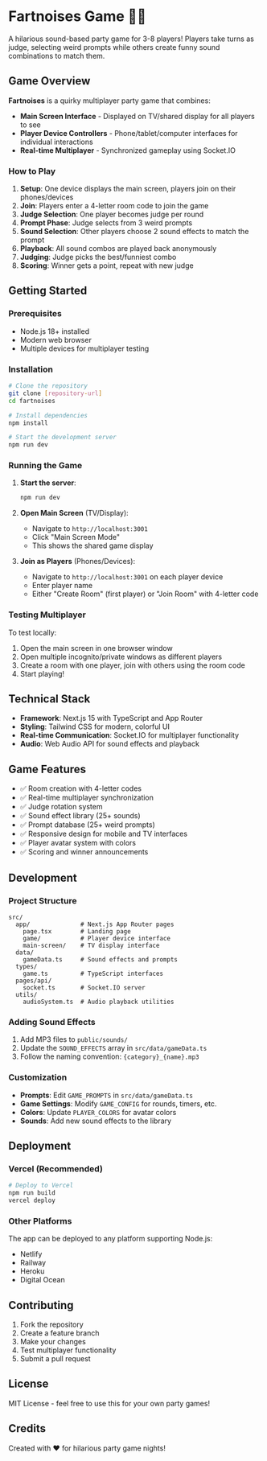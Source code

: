 # Fartnoises Game 🎵💨

A hilarious sound-based party game for 3-8 players! Players take turns as judge, selecting weird prompts while others create funny sound combinations to match them.

## Game Overview

**Fartnoises** is a quirky multiplayer party game that combines:

- **Main Screen Interface** - Displayed on TV/shared display for all players to see
- **Player Device Controllers** - Phone/tablet/computer interfaces for individual interactions
- **Real-time Multiplayer** - Synchronized gameplay using Socket.IO

### How to Play

1. **Setup**: One device displays the main screen, players join on their phones/devices
2. **Join**: Players enter a 4-letter room code to join the game
3. **Judge Selection**: One player becomes judge per round
4. **Prompt Phase**: Judge selects from 3 weird prompts
5. **Sound Selection**: Other players choose 2 sound effects to match the prompt
6. **Playback**: All sound combos are played back anonymously
7. **Judging**: Judge picks the best/funniest combo
8. **Scoring**: Winner gets a point, repeat with new judge

## Getting Started

### Prerequisites

- Node.js 18+ installed
- Modern web browser
- Multiple devices for multiplayer testing

### Installation

```bash
# Clone the repository
git clone [repository-url]
cd fartnoises

# Install dependencies
npm install

# Start the development server
npm run dev
```

### Running the Game

1. **Start the server**:

   ```bash
   npm run dev
   ```

2. **Open Main Screen** (TV/Display):

   - Navigate to `http://localhost:3001`
   - Click "Main Screen Mode"
   - This shows the shared game display

3. **Join as Players** (Phones/Devices):
   - Navigate to `http://localhost:3001` on each player device
   - Enter player name
   - Either "Create Room" (first player) or "Join Room" with 4-letter code

### Testing Multiplayer

To test locally:

1. Open the main screen in one browser window
2. Open multiple incognito/private windows as different players
3. Create a room with one player, join with others using the room code
4. Start playing!

## Technical Stack

- **Framework**: Next.js 15 with TypeScript and App Router
- **Styling**: Tailwind CSS for modern, colorful UI
- **Real-time Communication**: Socket.IO for multiplayer functionality
- **Audio**: Web Audio API for sound effects and playback

## Game Features

- ✅ Room creation with 4-letter codes
- ✅ Real-time multiplayer synchronization
- ✅ Judge rotation system
- ✅ Sound effect library (25+ sounds)
- ✅ Prompt database (25+ weird prompts)
- ✅ Responsive design for mobile and TV interfaces
- ✅ Player avatar system with colors
- ✅ Scoring and winner announcements

## Development

### Project Structure

```
src/
  app/              # Next.js App Router pages
    page.tsx        # Landing page
    game/           # Player device interface
    main-screen/    # TV display interface
  data/
    gameData.ts     # Sound effects and prompts
  types/
    game.ts         # TypeScript interfaces
  pages/api/
    socket.ts       # Socket.IO server
  utils/
    audioSystem.ts  # Audio playback utilities
```

### Adding Sound Effects

1. Add MP3 files to `public/sounds/`
2. Update the `SOUND_EFFECTS` array in `src/data/gameData.ts`
3. Follow the naming convention: `{category}_{name}.mp3`

### Customization

- **Prompts**: Edit `GAME_PROMPTS` in `src/data/gameData.ts`
- **Game Settings**: Modify `GAME_CONFIG` for rounds, timers, etc.
- **Colors**: Update `PLAYER_COLORS` for avatar colors
- **Sounds**: Add new sound effects to the library

## Deployment

### Vercel (Recommended)

```bash
# Deploy to Vercel
npm run build
vercel deploy
```

### Other Platforms

The app can be deployed to any platform supporting Node.js:

- Netlify
- Railway
- Heroku
- Digital Ocean

## Contributing

1. Fork the repository
2. Create a feature branch
3. Make your changes
4. Test multiplayer functionality
5. Submit a pull request

## License

MIT License - feel free to use this for your own party games!

## Credits

Created with ❤️ for hilarious party game nights!
